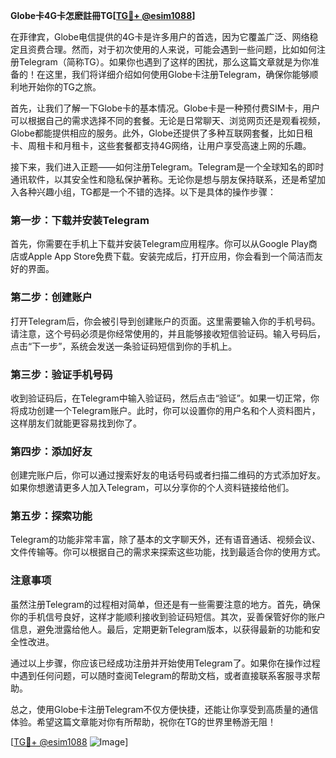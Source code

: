 **Globe卡4G卡怎麽註冊TG[[TG💪+ @esim1088](https://t.me/s/esim1088)]**

在菲律宾，Globe电信提供的4G卡是许多用户的首选，因为它覆盖广泛、网络稳定且资费合理。然而，对于初次使用的人来说，可能会遇到一些问题，比如如何注册Telegram（简称TG）。如果你也遇到了这样的困扰，那么这篇文章就是为你准备的！在这里，我们将详细介绍如何使用Globe卡注册Telegram，确保你能够顺利地开始你的TG之旅。

首先，让我们了解一下Globe卡的基本情况。Globe卡是一种预付费SIM卡，用户可以根据自己的需求选择不同的套餐。无论是日常聊天、浏览网页还是观看视频，Globe都能提供相应的服务。此外，Globe还提供了多种互联网套餐，比如日租卡、周租卡和月租卡，这些套餐都支持4G网络，让用户享受高速上网的乐趣。

接下来，我们进入正题——如何注册Telegram。Telegram是一个全球知名的即时通讯软件，以其安全性和隐私保护著称。无论你是想与朋友保持联系，还是希望加入各种兴趣小组，TG都是一个不错的选择。以下是具体的操作步骤：

### 第一步：下载并安装Telegram

首先，你需要在手机上下载并安装Telegram应用程序。你可以从Google Play商店或Apple App Store免费下载。安装完成后，打开应用，你会看到一个简洁而友好的界面。

### 第二步：创建账户

打开Telegram后，你会被引导到创建账户的页面。这里需要输入你的手机号码。请注意，这个号码必须是你经常使用的，并且能够接收短信验证码。输入号码后，点击“下一步”，系统会发送一条验证码短信到你的手机上。

### 第三步：验证手机号码

收到验证码后，在Telegram中输入验证码，然后点击“验证”。如果一切正常，你将成功创建一个Telegram账户。此时，你可以设置你的用户名和个人资料图片，这样朋友们就能更容易找到你了。

### 第四步：添加好友

创建完账户后，你可以通过搜索好友的电话号码或者扫描二维码的方式添加好友。如果你想邀请更多人加入Telegram，可以分享你的个人资料链接给他们。

### 第五步：探索功能

Telegram的功能非常丰富，除了基本的文字聊天外，还有语音通话、视频会议、文件传输等。你可以根据自己的需求来探索这些功能，找到最适合你的使用方式。

### 注意事项

虽然注册Telegram的过程相对简单，但还是有一些需要注意的地方。首先，确保你的手机信号良好，这样才能顺利接收到验证码短信。其次，妥善保管好你的账户信息，避免泄露给他人。最后，定期更新Telegram版本，以获得最新的功能和安全性改进。

通过以上步骤，你应该已经成功注册并开始使用Telegram了。如果你在操作过程中遇到任何问题，可以随时查阅Telegram的帮助文档，或者直接联系客服寻求帮助。

总之，使用Globe卡注册Telegram不仅方便快捷，还能让你享受到高质量的通信体验。希望这篇文章能对你有所帮助，祝你在TG的世界里畅游无阻！

[[TG💪+ @esim1088](https://t.me/s/esim1088) ![Image](https://i.postimg.cc/4NQfJmqS/Snipaste-2025-05-13-00-14-12.png)]